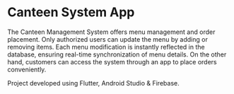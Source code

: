 # Canteen System App
The Canteen Management System offers menu management and order placement. Only authorized users can update the menu by adding or removing items. Each menu modification is instantly reflected in the database, ensuring real-time synchronization of menu details. On the other hand, customers can access the system through an app to place orders conveniently. 

Project developed using Flutter, Android Studio & Firebase.
